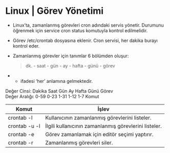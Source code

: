 # Linux | Görev Yönetimi

- Linux’ta, zamanlanmış görevleri cron adındaki servis yönetir.
Durumunu öğrenmek için service cron status komutuyla kontrol edilmelidir.<br>
- Görev /etc/crontab dosyasına eklenir. Cron servisi, her dakika burayı kontrol eder.<br>

- Zamanlanmış görevler için tanımlar 6 bölümden oluşur:
  > dk. - saat - gün - ay - hafta - günü - görev

- * ifadesi ‘her’ anlamına gelmektedir.

Değer Cinsi: Dakika Saat Gün Ay Hafta Günü Görev<br>
Değer Aralığı: 0-59 0-23 1-31 1-12 1-7     Komut

| Komut      | İşlev |
| ------------- | ------------- | 
| crontab -l | Kullanıcının zamanlanmış görevlerini listeler. |
| crontab -u <user> -l | İlgili kullanıcının zamanlanmış görevlerini listeler. |
| crontab -e | Görev zamanlamak için editör seçimi yaptırır. |
| crontab -r | Zamanlanmış görevleri siler. |